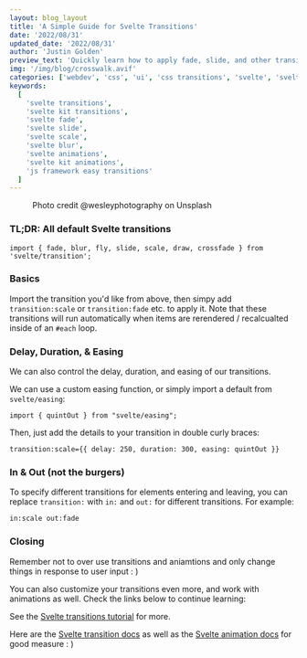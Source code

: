 ```yaml
---
layout: blog_layout
title: 'A Simple Guide for Svelte Transitions'
date: '2022/08/31'
updated_date: '2022/08/31'
author: 'Justin Golden'
preview_text: 'Quickly learn how to apply fade, slide, and other transitions using Svelte'
img: '/img/blog/crosswalk.avif'
categories: ['webdev', 'css', 'ui', 'css transitions', 'svelte', 'svelte']
keywords:
  [
    'svelte transitions',
    'svelte kit transitions',
    'svelte fade',
    'svelte slide',
    'svelte scale',
    'svelte blur',
    'svelte animations',
    'svelte kit animations',
    'js framework easy transitions'
  ]
---
```


<figure>
  <img src="/img/blog/crosswalk.avif" alt="">
  <figcaption>Photo credit @wesleyphotography on Unsplash</figcaption>
</figure>

### TL;DR: All default Svelte transitions

`import { fade, blur, fly, slide, scale, draw, crossfade } from 'svelte/transition';`

### Basics

Import the transition you'd like from above, then simpy add `transition:scale` or `transition:fade` etc. to apply it. Note that these transitions will run automatically when items are rerendered / recalcualted inside of an `#each` loop.

### Delay, Duration, & Easing

We can also control the delay, duration, and easing of our transitions.

We can use a custom easing function, or simply import a default from `svelte/easing`:

`import { quintOut } from "svelte/easing";`

Then, just add the details to your transition in double curly braces:

`transition:scale={{ delay: 250, duration: 300, easing: quintOut }}`

### In & Out (not the burgers)

To specify different transitions for elements entering and leaving, you can replace `transition:` with `in:` and `out:` for different transitions. For example:

`in:scale out:fade`

### Closing

Remember not to over use transitions and aniamtions and only change things in response to user input : )

You can also customize your transitions even more, and work with animations as well. Check the links below to continue learning:

See the [Svelte transitions tutorial](https://svelte.dev/tutorial/transition) for more.

Here are the [Svelte transition docs](https://svelte.dev/docs#template-syntax-element-directives-transition-fn) as well as the [Svelte animation docs](https://svelte.dev/docs#template-syntax-element-directives-animate-fn) for good measure : )
